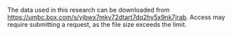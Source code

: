 The data used in this research can be downloaded from https://umbc.box.com/s/yjbwx7mky72dtart7dq2hy5x9nk7jrab. Access may require submitting a request, as the file size exceeds the limit.
